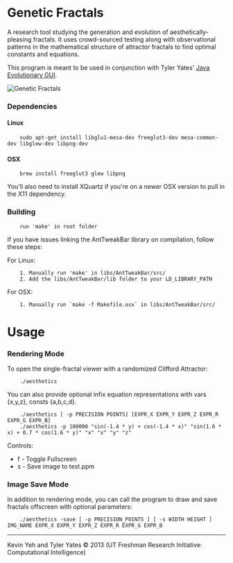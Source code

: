 Genetic Fractals
=================

A research tool studying the generation and evolution of aesthetically-pleasing fractals. It uses crowd-sourced testing along with observational patterns in the mathematical structure of attractor fractals to find optimal constants and equations.

This program is meant to be used in conjunction with Tyler Yates' [Java Evolutionary GUI](https://github.com/Tyler-Yates/AestheticFractals).

![Genetic Fractals](http://giant.gfycat.com/RadiantDeliciousDuckbillcat.gif)

### Dependencies

#### Linux

        sudo apt-get install libglu1-mesa-dev freeglut3-dev mesa-common-dev libglew-dev libpng-dev

#### OSX

        brew install freeglut3 glew libpng

You'll also need to install XQuartz if you're on a newer OSX version to pull in the X11 dependency.

### Building

        run 'make' in root folder

If you have issues linking the AntTweakBar library on compilation, follow these steps:

For Linux:

        1. Manually run 'make' in libs/AntTweakBar/src/
        2. Add the libs/AntTweakBar/lib folder to your LD_LIBRARY_PATH

For OSX:

        1. Manually run `make -f Makefile.osx` in libs/AntTweakBar/src/

Usage
============

### Rendering Mode

To open the single-fractal viewer with a randomized Clifford Attractor:

        ./aesthetics

You can also provide optional infix equation representations with vars {x,y,z}, consts {a,b,c,d}.

        ./aesthetics [ -p PRECISION POINTS] [EXPR_X EXPR_Y EXPR_Z EXPR_R EXPR_G EXPR_B]
        ./aesthetics -p 100000 "sin(-1.4 * y) + cos(-1.4 * x)" "sin(1.6 * x) + 0.7 * cos(1.6 * y)" "x" "x" "y" "z"

Controls:
* f - Toggle Fullscreen
* s - Save image to test.ppm

### Image Save Mode

In addition to rendering mode, you can call the program to draw and save fractals offscreen with optional parameters:

        ./aesthetics -save [ -p PRECISION_POINTS ] [ -s WIDTH HEIGHT ] IMG_NAME EXPR_X EXPR_Y EXPR_Z EXPR_R EXPR_G EXPR_B

-------------------------------

Kevin Yeh and Tyler Yates © 2013 (UT Freshman Research Initiative: Computational Intelligence)
